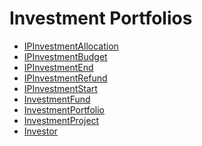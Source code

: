 <div class="ignore-in-full-text-search">

# Investment Portfolios
  - [IPInvestmentAllocation](/modules/accounting-investment/IPInvestmentAllocation.md)
  - [IPInvestmentBudget](/modules/accounting-investment/IPInvestmentBudget.md)
  - [IPInvestmentEnd](/modules/accounting-investment/IPInvestmentEnd.md)
  - [IPInvestmentRefund](/modules/accounting-investment/IPInvestmentRefund.md)
  - [IPInvestmentStart](/modules/accounting-investment/IPInvestmentStart.md)
  - [InvestmentFund](/modules/accounting-investment/InvestmentFund.md)
  - [InvestmentPortfolio](/modules/accounting-investment/InvestmentPortfolio.md)
  - [InvestmentProject](/modules/accounting-investment/InvestmentProject.md)
  - [Investor](/modules/accounting-investment/Investor.md)

</div>
